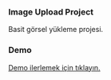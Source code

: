 ### Image Upload Project
Basit görsel yükleme projesi.

### Demo
[Demo ilerlemek için tıklayın.](https://sibersozluknet.github.io/image-upload-project/)
